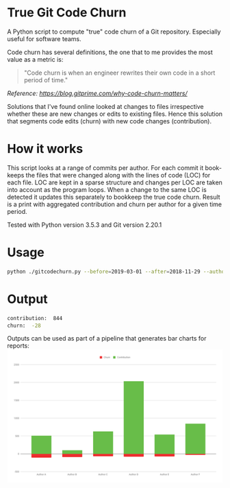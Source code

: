 # True Git Code Churn
A Python script to compute "true" code churn of a Git repository. Especially useful for software teams.

Code churn has several definitions, the one that to me provides the most value as a metric is:

> "Code churn is when an engineer rewrites their own code in a short period of time."

*Reference: https://blog.gitprime.com/why-code-churn-matters/*

Solutions that I've found online looked at changes to files irrespective whether these are new changes or edits to existing files. Hence this solution that segments code edits (churn) with new code changes (contribution).

# How it works
This script looks at a range of commits per author. For each commit it book-keeps the files that were changed along with the lines of code (LOC) for each file. LOC are kept in a sparse structure and changes per LOC are taken into account as the program loops. When a change to the same LOC is detected it updates this separately to bookkeep the true code churn.
Result is a print with aggregated contribution and churn per author for a given time period.

Tested with Python version 3.5.3 and Git version 2.20.1

# Usage
```bash
python ./gitcodechurn.py --before=2019-03-01 --after=2018-11-29 --author="Some author" --dir=/Users/myname/myrepo
```
# Output
```bash
contribution:  844
churn:  -28
```
Outputs can be used as part of a pipeline that generates bar charts for reports:
![contribution vs churn example chart](/chart.png)
